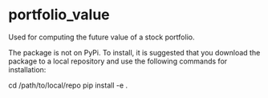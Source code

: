 # portfolio_value
Used for computing the future value of a stock portfolio. 

The package is not on PyPi. To install, it is suggested that you download the package to a local repository and use the following commands for installation:

cd /path/to/local/repo
pip install -e .
